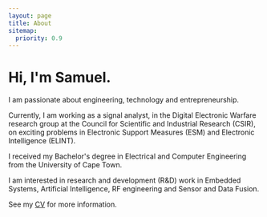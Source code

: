 ```yaml
---
layout: page
title: About
sitemap:
  priority: 0.9
---
```


<h1>Hi, I'm Samuel.</h1>

<p style="text-align:justify">
I am passionate about engineering, technology and entrepreneurship.

Currently, I am working as a signal analyst, in the Digital Electronic Warfare research group at the Council for Scientific and Industrial Research (CSIR), on exciting problems in Electronic Support Measures (ESM) and Electronic Intelligence (ELINT).

I received my Bachelor's degree in Electrical and Computer Engineering from the University of Cape Town.

I am interested in research and development (R&D) work in Embedded Systems, Artificial Intelligence, RF engineering and Sensor and Data Fusion.

See my [CV](/assets/Samuel_Mbiya_CV.pdf) for more information.
</p>

